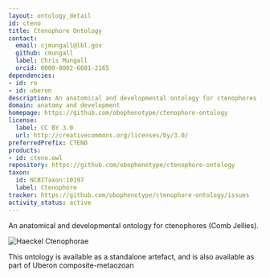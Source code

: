 ```yaml
---
layout: ontology_detail
id: cteno
title: Ctenophore Ontology
contact:
  email: cjmungall@lbl.gov
  github: cmungall
  label: Chris Mungall
  orcid: 0000-0002-6601-2165
dependencies:
- id: ro
- id: uberon
description: An anatomical and developmental ontology for ctenophores (Comb Jellies)
domain: anatomy and development
homepage: https://github.com/obophenotype/ctenophore-ontology
license:
  label: CC BY 3.0
  url: http://creativecommons.org/licenses/by/3.0/
preferredPrefix: CTENO
products:
- id: cteno.owl
repository: https://github.com/obophenotype/ctenophore-ontology
taxon:
  id: NCBITaxon:10197
  label: Ctenophore
tracker: https://github.com/obophenotype/ctenophore-ontology/issues
activity_status: active
---
```


An anatomical and developmental ontology for ctenophores (Comb Jellies).

<img alt="Haeckel Ctenophorae" src="https://upload.wikimedia.org/wikipedia/commons/thumb/4/42/Haeckel_Ctenophorae.jpg/440px-Haeckel_Ctenophorae.jpg"/>

This ontology is available as a standalone artefact, and is also available as part of Uberon composite-metaozoan
